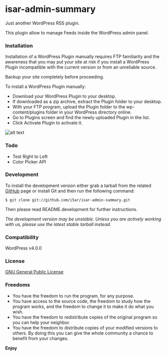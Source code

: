 isar-admin-summary
==================

Just another WordPress RSS plugin.

This plugin allow to manage Feeds inside the WordPress admin panel.

### Installation

Installation of a WordPress Plugin manually requires FTP familiarity and the awareness that you may put your site at risk if you install a WordPress Plugin incompatible with the current version or from an unreliable source.

Backup your site completely before proceeding.

To install a WordPress Plugin manually:

- Download your WordPress Plugin to your desktop.
- If downloaded as a zip archive, extract the Plugin folder to your desktop.
- With your FTP program, upload the Plugin folder to the wp-content/plugins folder in your WordPress directory online.
- Go to Plugins screen and find the newly uploaded Plugin in the list.
- Click Activate Plugin to activate it.

![alt text](http://codex.wordpress.org/images/3/3a/plugins.png)

### Todo

- Test Right to Left
- Color Picker API

### Development

To install the development version either grab a tarball from the related [GitHub] page or install Git and then run the following command:

    $ git clone git://github.com/i5ar/isar-admin-summary.git

Then please read README.development for further instructions.

*The development version may be unstable. Unless you are actively working with us, please use the latest stable tarball instead.*

### Compatibility

WordPress v4.0.0

### License

[GNU General Public License]

### Freedoms

- You have the freedom to run the program, for any purpose.
- You have access to the source code, the freedom to study how the program works, and the freedom to change it to make it do what you wish.
- You have the freedom to redistribute copies of the original program so you can help your neighbor.
- You have the freedom to distribute copies of your modified versions to others. By doing this you can give the whole community a chance to benefit from your changes.

**Enjoy**

[GitHub]:https://github.com/i5ar/isar-admin-summary
[GNU General Public License]:https://wordpress.org/about/license/
